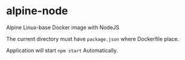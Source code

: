 # alpine-node
Alpine Linux-base Docker image with NodeJS

The current directory must have `package.json`
where Dockerfile place.


Application will start `npm start` Automatically.
